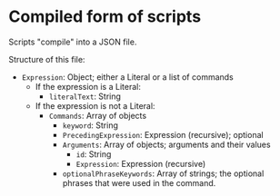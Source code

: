 # Compiled form of scripts
Scripts "compile" into a JSON file.

Structure of this file:
- `Expression`: Object; either a Literal or a list of commands
    - If the expression is a Literal:
        - `literalText`: String
    - If the expression is not a Literal:
        - `Commands`: Array of objects
            - `keyword`: String
            - `PrecedingExpression`: Expression (recursive); optional
            - `Arguments`: Array of objects; arguments and their values
                - `id`: String
                - `Expression`: Expression (recursive)
            - `optionalPhraseKeywords`: Array of strings; the optional phrases that were used in the command.

